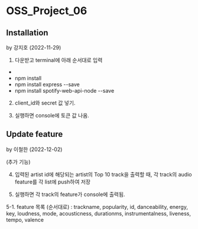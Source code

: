 # OSS_Project_06

## Installation

by 강지호 (2022-11-29)

1. 다운받고 terminal에 아래 순서대로 입력
  - 
  - npm install
  - npm install express --save
  - npm install spotify-web-api-node --save
  
2. client_id와 secret 값 넣기.

3. 실행하면 console에 토큰 값 나옴.

## Update feature

by 이철한 (2022-12-02)

(추가 기능)

4. 입력된 artist id에 해당되는 artist의 Top 10 track을 출력할 때, 각 track의 audio feature를 각 list에 push하여 저장

5. 실행하면 각 track의 feature가 console에 출력됨.

5-1. feature 목록 (순서대로) : trackname, popularity, id, danceability, energy, key, loudness, mode, acousticness, durationms, instrumentalness, liveness, tempo, valence
